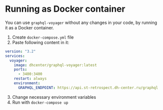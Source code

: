 # Running as Docker container

You can use `graphql-voyager` without any changes in your code, by running it as a Docker container.

1. Create `docker-compose.yml` file
2. Paste following content in it:
```yaml
version: "3.2"
services:
  voyager:
    image: dhcenter/graphql-voyager:latest
    ports:
      - 3400:3400
    restart: always
    environment:
      GRAPHQL_ENDPOINT: https://api.st-retrospect.dh-center.ru/graphql
```
3. Change necessary environment variables
4. Run with `docker-compose up`
